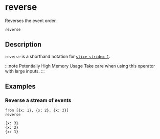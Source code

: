 # reverse

Reverses the event order.

```tql
reverse
```

## Description

`reverse` is a shorthand notation for [`slice stride=-1`](slice.md).

:::note Potentially High Memory Usage
Take care when using this operator with large inputs.
:::

## Examples

### Reverse a stream of events

```tql
from [{x: 1}, {x: 2}, {x: 3}]
reverse
```

```tql
{x: 3}
{x: 2}
{x: 1}
```
